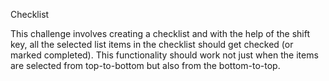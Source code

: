 Checklist

This challenge involves creating a checklist and with the help of the shift key, all the selected list items in the checklist should get checked (or marked completed). This functionality should work not just when the items are selected from top-to-bottom but also from the bottom-to-top.
